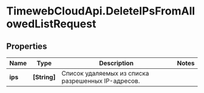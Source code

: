 # TimewebCloudApi.DeleteIPsFromAllowedListRequest

## Properties

Name | Type | Description | Notes
------------ | ------------- | ------------- | -------------
**ips** | **[String]** | Список удаляемых из списка разрешенных IP-адресов. | 


